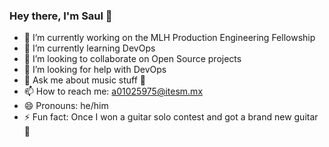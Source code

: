 ### Hey there, I'm Saul 👋

- 🔭 I’m currently working on the MLH Production Engineering Fellowship
- 🌱 I’m currently learning DevOps
- 👯 I’m looking to collaborate on Open Source projects
- 🤔 I’m looking for help with DevOps
- 💬 Ask me about music stuff 🎹
- 📫 How to reach me: a01025975@itesm.mx
- 😄 Pronouns: he/him
- ⚡ Fun fact: Once I won a guitar solo contest and got a brand new guitar 🎸 

